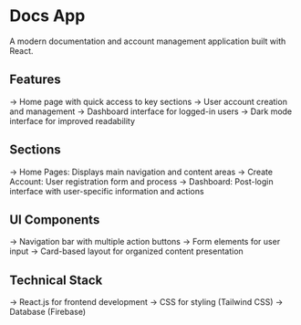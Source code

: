 # Docs App
A modern documentation and account management application built with React.
## Features

-> Home page with quick access to key sections
-> User account creation and management
-> Dashboard interface for logged-in users
-> Dark mode interface for improved readability

## Sections

-> Home Pages: Displays main navigation and content areas
-> Create Account: User registration form and process
-> Dashboard: Post-login interface with user-specific information and actions

## UI Components

-> Navigation bar with multiple action buttons
-> Form elements for user input
-> Card-based layout for organized content presentation

## Technical Stack

-> React.js for frontend development
-> CSS for styling (Tailwind CSS)
-> Database (Firebase)